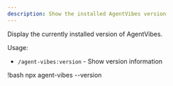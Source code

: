 ```yaml
---
description: Show the installed AgentVibes version
---
```


Display the currently installed version of AgentVibes.

Usage:

- `/agent-vibes:version` - Show version information

!bash npx agent-vibes --version
